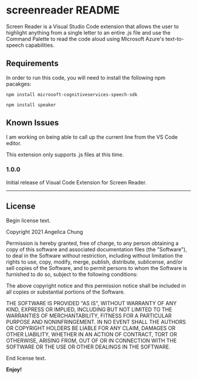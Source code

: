 # screenreader README

Screen Reader is a Visual Studio Code extension that allows the user to highlight anything from a single letter to an entire .js file and use the Command Palette to read the code aloud using Microsoft Azure's text-to-speech capabilities.

## Requirements

In order to run this code, you will need to install the following npm pacakges: 

`npm install microsoft-cognitiveservices-speech-sdk`

`npm install speaker`

## Known Issues

I am working on being able to call up the current line from the VS Code editor.

This extension only supports .js files at this time.

### 1.0.0

Initial release of Visual Code Extension for Screen Reader. 

-----------------------------------------------------------------------------------------------------------

## License
Begin license text.

Copyright 2021 Angelica Chung

Permission is hereby granted, free of charge, to any person obtaining a copy of this software and associated documentation files (the "Software"), to deal in the Software without restriction, including without limitation the rights to use, copy, modify, merge, publish, distribute, sublicense, and/or sell copies of the Software, and to permit persons to whom the Software is furnished to do so, subject to the following conditions:

The above copyright notice and this permission notice shall be included in all copies or substantial portions of the Software.

THE SOFTWARE IS PROVIDED "AS IS", WITHOUT WARRANTY OF ANY KIND, EXPRESS OR IMPLIED, INCLUDING BUT NOT LIMITED TO THE WARRANTIES OF MERCHANTABILITY, FITNESS FOR A PARTICULAR PURPOSE AND NONINFRINGEMENT. IN NO EVENT SHALL THE AUTHORS OR COPYRIGHT HOLDERS BE LIABLE FOR ANY CLAIM, DAMAGES OR OTHER LIABILITY, WHETHER IN AN ACTION OF CONTRACT, TORT OR OTHERWISE, ARISING FROM, OUT OF OR IN CONNECTION WITH THE SOFTWARE OR THE USE OR OTHER DEALINGS IN THE SOFTWARE.

End license text.

**Enjoy!**
